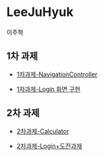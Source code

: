 # LeeJuHyuk

이주혁

## 1차 과제

- [1차과제-NavigationController](https://github.com/26th-SOPT-iOS/LeeJuHyuk/blob/master/markdown/1st_assignment-Navigation-Controller-View-Transition.md)


- [1차과제-Login 화면 구현](https://github.com/26th-SOPT-iOS/LeeJuHyuk/blob/master/markdown/1st_assignment-Login-View.md)


## 2차 과제
- [2차과제-Calculator](https://github.com/26th-SOPT-iOS/LeeJuHyuk/blob/master/markdown/2nd-assignment-Calculator.md) 

- [2차과제-Login+도전과재](https://github.com/26th-SOPT-iOS/LeeJuHyuk/blob/master/markdown/2nd-assignment-LoginView.md)
